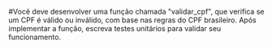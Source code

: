 #Você deve desenvolver uma função chamada "validar_cpf", que verifica se um CPF é válido ou inválido, com base nas regras do CPF brasileiro. Após implementar a função, escreva testes unitários para validar seu funcionamento.

